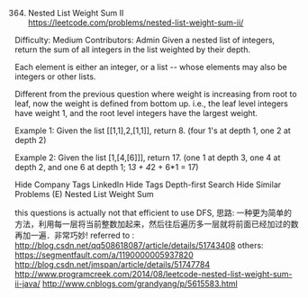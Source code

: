 364. Nested List Weight Sum II  
https://leetcode.com/problems/nested-list-weight-sum-ii/

Difficulty: Medium
Contributors: Admin
Given a nested list of integers, return the sum of all integers in the list weighted by their depth.

Each element is either an integer, or a list -- whose elements may also be integers or other lists.

Different from the previous question where weight is increasing from root to leaf, now the weight is defined from bottom up. i.e., the leaf level integers have weight 1, and the root level integers have the largest weight.

Example 1:
Given the list [[1,1],2,[1,1]], return 8. (four 1's at depth 1, one 2 at depth 2)

Example 2:
Given the list [1,[4,[6]]], return 17. (one 1 at depth 3, one 4 at depth 2, and one 6 at depth 1; 1*3 + 4*2 + 6*1 = 17)

Hide Company Tags LinkedIn
Hide Tags Depth-first Search
Hide Similar Problems (E) Nested List Weight Sum

this questions is actually not that efficient to use DFS,
思路: 一种更为简单的方法，利用每一层将当前整数加起来，然后往后遍历多一层就将前面已经加过的数再加一遍．非常巧妙!
referred to : http://blog.csdn.net/qq508618087/article/details/51743408
others: https://segmentfault.com/a/1190000005937820
http://blog.csdn.net/jmspan/article/details/51747784
http://www.programcreek.com/2014/08/leetcode-nested-list-weight-sum-ii-java/
http://www.cnblogs.com/grandyang/p/5615583.html
